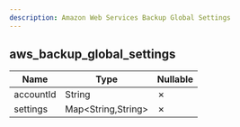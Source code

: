 ```yaml
---
description: Amazon Web Services Backup Global Settings
---
```

aws_backup_global_settings
--------------------------

| **Name**  | **Type**           | **Nullable** |
| --------- | ------------------ | ------------ |
| accountId | String             | &cross;      |
| settings  | Map<String,String> | &cross;      |
